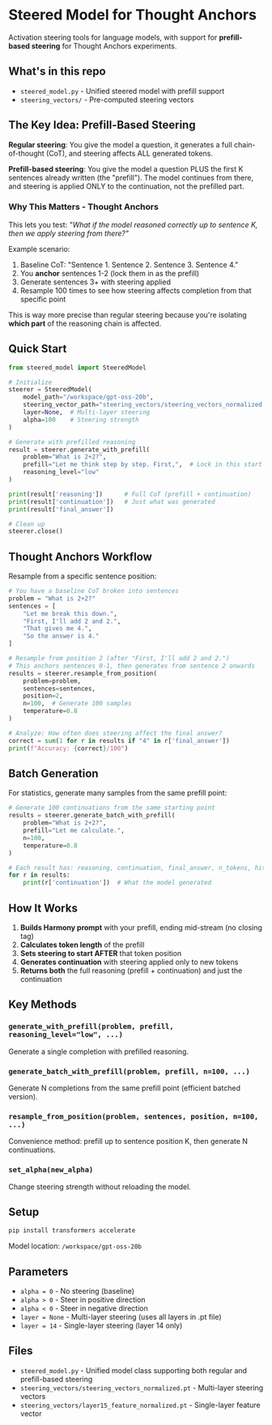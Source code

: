 # Steered Model for Thought Anchors

Activation steering tools for language models, with support for **prefill-based steering** for Thought Anchors experiments.

## What's in this repo

- `steered_model.py` - Unified steered model with prefill support
- `steering_vectors/` - Pre-computed steering vectors

## The Key Idea: Prefill-Based Steering

**Regular steering**: You give the model a question, it generates a full chain-of-thought (CoT), and steering affects ALL generated tokens.

**Prefill-based steering**: You give the model a question PLUS the first K sentences already written (the "prefill"). The model continues from there, and steering is applied ONLY to the continuation, not the prefilled part.

### Why This Matters - Thought Anchors

This lets you test: *"What if the model reasoned correctly up to sentence K, then we apply steering from there?"*

Example scenario:
1. Baseline CoT: "Sentence 1. Sentence 2. Sentence 3. Sentence 4."
2. You **anchor** sentences 1-2 (lock them in as the prefill)
3. Generate sentences 3+ with steering applied
4. Resample 100 times to see how steering affects completion from that specific point

This is way more precise than regular steering because you're isolating **which part** of the reasoning chain is affected.

## Quick Start

```python
from steered_model import SteeredModel

# Initialize
steerer = SteeredModel(
    model_path="/workspace/gpt-oss-20b",
    steering_vector_path="steering_vectors/steering_vectors_normalized.pt",
    layer=None,  # Multi-layer steering
    alpha=100    # Steering strength
)

# Generate with prefilled reasoning
result = steerer.generate_with_prefill(
    problem="What is 2+2?",
    prefill="Let me think step by step. First,",  # Lock in this start
    reasoning_level="low"
)

print(result['reasoning'])      # Full CoT (prefill + continuation)
print(result['continuation'])   # Just what was generated
print(result['final_answer'])

# Clean up
steerer.close()
```

## Thought Anchors Workflow

Resample from a specific sentence position:

```python
# You have a baseline CoT broken into sentences
problem = "What is 2+2?"
sentences = [
    "Let me break this down.",
    "First, I'll add 2 and 2.",
    "That gives me 4.",
    "So the answer is 4."
]

# Resample from position 2 (after "First, I'll add 2 and 2.")
# This anchors sentences 0-1, then generates from sentence 2 onwards
results = steerer.resample_from_position(
    problem=problem,
    sentences=sentences,
    position=2,
    n=100,  # Generate 100 samples
    temperature=0.8
)

# Analyze: How often does steering affect the final answer?
correct = sum(1 for r in results if "4" in r['final_answer'])
print(f"Accuracy: {correct}/100")
```

## Batch Generation

For statistics, generate many samples from the same prefill point:

```python
# Generate 100 continuations from the same starting point
results = steerer.generate_batch_with_prefill(
    problem="What is 2+2?",
    prefill="Let me calculate.",
    n=100,
    temperature=0.8
)

# Each result has: reasoning, continuation, final_answer, n_tokens, hit_eos, is_truncated
for r in results:
    print(r['continuation'])  # What the model generated
```

## How It Works

1. **Builds Harmony prompt** with your prefill, ending mid-stream (no closing tag)
2. **Calculates token length** of the prefill
3. **Sets steering to start AFTER** that token position
4. **Generates continuation** with steering applied only to new tokens
5. **Returns both** the full reasoning (prefill + continuation) and just the continuation

## Key Methods

### `generate_with_prefill(problem, prefill, reasoning_level="low", ...)`
Generate a single completion with prefilled reasoning.

### `generate_batch_with_prefill(problem, prefill, n=100, ...)`
Generate N completions from the same prefill point (efficient batched version).

### `resample_from_position(problem, sentences, position, n=100, ...)`
Convenience method: prefill up to sentence position K, then generate N continuations.

### `set_alpha(new_alpha)`
Change steering strength without reloading the model.

## Setup

```bash
pip install transformers accelerate
```

Model location: `/workspace/gpt-oss-20b`

## Parameters

- `alpha = 0` - No steering (baseline)
- `alpha > 0` - Steer in positive direction
- `alpha < 0` - Steer in negative direction
- `layer = None` - Multi-layer steering (uses all layers in .pt file)
- `layer = 14` - Single-layer steering (layer 14 only)

## Files

- `steered_model.py` - Unified model class supporting both regular and prefill-based steering
- `steering_vectors/steering_vectors_normalized.pt` - Multi-layer steering vectors
- `steering_vectors/layer15_feature_normalized.pt` - Single-layer feature vector
